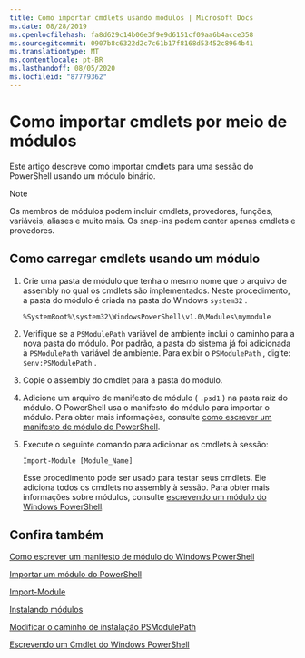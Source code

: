 ```yaml
---
title: Como importar cmdlets usando módulos | Microsoft Docs
ms.date: 08/28/2019
ms.openlocfilehash: fa8d629c14b06e3f9e9d6151cf09aa6b4acce358
ms.sourcegitcommit: 0907b8c6322d2c7c61b17f8168d53452c8964b41
ms.translationtype: MT
ms.contentlocale: pt-BR
ms.lasthandoff: 08/05/2020
ms.locfileid: "87779362"
---
```

# <a name="how-to-import-cmdlets-using-modules"></a>Como importar cmdlets por meio de módulos

Este artigo descreve como importar cmdlets para uma sessão do PowerShell usando um módulo binário.

> [!NOTE]
> Os membros de módulos podem incluir cmdlets, provedores, funções, variáveis, aliases e muito mais. Os snap-ins podem conter apenas cmdlets e provedores.

## <a name="how-to-load-cmdlets-using-a-module"></a>Como carregar cmdlets usando um módulo

1. Crie uma pasta de módulo que tenha o mesmo nome que o arquivo de assembly no qual os cmdlets são implementados. Neste procedimento, a pasta do módulo é criada na pasta do Windows `system32` .

   `%SystemRoot%\system32\WindowsPowerShell\v1.0\Modules\mymodule`

1. Verifique se a `PSModulePath` variável de ambiente inclui o caminho para a nova pasta do módulo. Por padrão, a pasta do sistema já foi adicionada à `PSModulePath` variável de ambiente. Para exibir o `PSModulePath` , digite: `$env:PSModulePath` .

1. Copie o assembly do cmdlet para a pasta do módulo.

1. Adicione um arquivo de manifesto de módulo ( `.psd1` ) na pasta raiz do módulo. O PowerShell usa o manifesto do módulo para importar o módulo. Para obter mais informações, consulte [como escrever um manifesto de módulo do PowerShell](../module/how-to-write-a-powershell-module-manifest.md).

1. Execute o seguinte comando para adicionar os cmdlets à sessão:

   `Import-Module [Module_Name]`

   Esse procedimento pode ser usado para testar seus cmdlets. Ele adiciona todos os cmdlets no assembly à sessão. Para obter mais informações sobre módulos, consulte [escrevendo um módulo do Windows PowerShell](../module/writing-a-windows-powershell-module.md).

## <a name="see-also"></a>Confira também

[Como escrever um manifesto de módulo do Windows PowerShell](../module/how-to-write-a-powershell-module-manifest.md)

[Importar um módulo do PowerShell](../module/importing-a-powershell-module.md)

[Import-Module](/powershell/module/Microsoft.PowerShell.Core/Import-Module)

[Instalando módulos](../module/installing-a-powershell-module.md)

[Modificar o caminho de instalação PSModulePath](../module/modifying-the-psmodulepath-installation-path.md)

[Escrevendo um Cmdlet do Windows PowerShell](../cmdlet/cmdlet-overview.md)
